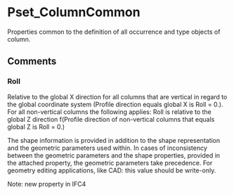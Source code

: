 # Pset_ColumnCommon

Properties common to the definition of all occurrence and type objects of column.
<!-- end of short definition -->



## Comments

### Roll

Relative to the global X direction for all columns that are vertical in regard to the global coordinate system (Profile direction equals global X is Roll = 0.). For all non-vertical columns the following applies: Roll is relative to the global Z direction f(Profile direction of non-vertical columns that equals global Z is Roll = 0.)

The shape information is provided in addition to the shape representation and the geometric parameters used within. In cases of inconsistency between the geometric parameters and the shape properties, provided in the attached property, the geometric parameters take precedence. For geometry editing applications, like CAD: this value should be write-only.

Note: new property in IFC4

